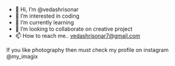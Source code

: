 - 👋 Hi, I’m @vedashrisonar
- 👀 I’m interested in coding
- 🌱 I’m currently learning  
- 💞️ I’m looking to collaborate on creative project
- 📫 How to reach me.. vedashrisonar7@gmail.com

<!---
vedashrisonar/vedashrisonar is a ✨ special ✨ repository because its `README.md` (this file) appears on your GitHub profile.
You can click the Preview link to take a look at your changes.
--->
If you like photography then must check my profile on instagram @my_imagix
